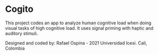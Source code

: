 # Cogito

This project codes an app to analyze human cognitive load when doing visual tasks of high cognitive load. It uses signal priming with haptic and auditory stimuli. 

Designed and coded by:
Rafael Ospina - 2021
Universidad Icesi. Cali, Colombia
